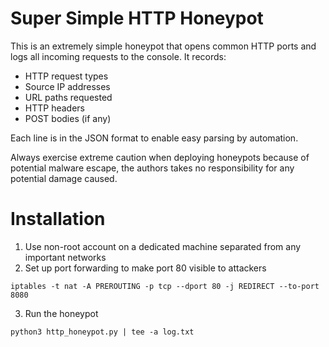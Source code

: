 # Super Simple HTTP Honeypot
This is an extremely simple honeypot that opens common HTTP ports and logs all incoming requests to the console. It records:
* HTTP request types
* Source IP addresses
* URL paths requested
* HTTP headers
* POST bodies (if any)

Each line is in the JSON format to enable easy parsing by automation.

Always exercise extreme caution when deploying honeypots because of potential malware escape, the authors takes no responsibility for any potential damage caused.

# Installation
1. Use non-root account on a dedicated machine separated from any important networks
2. Set up port forwarding to make port 80 visible to attackers
```
iptables -t nat -A PREROUTING -p tcp --dport 80 -j REDIRECT --to-port 8080
```
3. Run the honeypot
```
python3 http_honeypot.py | tee -a log.txt
```
